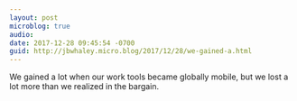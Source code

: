 ```yaml
---
layout: post
microblog: true
audio: 
date: 2017-12-28 09:45:54 -0700
guid: http://jbwhaley.micro.blog/2017/12/28/we-gained-a.html
---
```

We gained a lot when our work tools became globally mobile, but we lost a lot more than we realized in the bargain.
